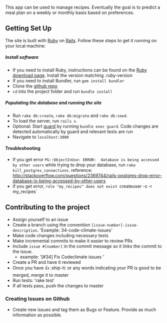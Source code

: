 This app can be used to manage recipes. Eventually the goal is to predict a meal plan on a weekly or monthly basis based on preferences.

## Getting Set Up
The site is built with [Ruby](https://www.ruby-lang.org) on [Rails](http://rubyonrails.org/). Follow these steps to get it running on your local machine:

##### Install software

* If you need to install Ruby, instructions can be found on the [Ruby download page](https://www.ruby-lang.org/en/downloads/). Install the version matching .ruby-version
* If you need to install Bundler, run `gem install bundler`
* Clone the [github repo](git@github.com:katharinap/my_recipes.git)
* `cd` into the project folder and run `bundle install`

##### Populating the database and running the site
* Run `rake db:create`, `rake db:migrate` and `rake db:seed`.
* To load the server, run `rails s`.
* Optional: Start [guard](https://github.com/guard/guard) by running `bundle exec guard`. Code changes are detected automatically by guard and relevant tests are run
* Navigate to `localhost:3000`

#### Troubleshooting

* If you get error `PG::ObjectInUse: ERROR:  database is being accessed by other users` while trying to drop your database,
run `rake kill_postgres_connections`.
reference: http://stackoverflow.com/questions/2369744/rails-postgres-drop-error-database-is-being-accessed-by-other-users
* if you get error, `role "my_recipes" does not exist `createuser -s -r my_recipes`

## Contributing to the project
* Assign yourself to an issue
* Create a branch using the convention `[issue-number]-issue-description`. 'Example: 34-code-climate-issues'
* Make code changes including necessary tests
* Make incremental commits to make it easier to review PRs
* Include `issue #[number]` in the commit message so it links the commit to the issue.
  * example: '[#34] Fix Codeclimate issues '
* Create a PR and have it reviewed
* Once you have :+1: :ship-it: or any words indicating your PR is good to be merged, merge it to master
* Run tests: 'rake test`
* If all tests pass, push the changes to master

### Creating Issues on Github
* Create new issues and tag them as Bugs or Feature. Provide as much information as possible.


